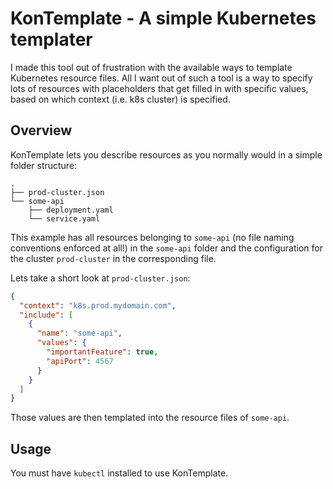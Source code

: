 KonTemplate - A simple Kubernetes templater
===========================================

I made this tool out of frustration with the available ways to template Kubernetes resource files. All I want out of
such a tool is a way to specify lots of resources with placeholders that get filled in with specific values, based on
which context (i.e. k8s cluster) is specified.

## Overview

KonTemplate lets you describe resources as you normally would in a simple folder structure:

```
.
├── prod-cluster.json
└── some-api
    ├── deployment.yaml
    └── service.yaml
```

This example has all resources belonging to `some-api` (no file naming conventions enforced at all!) in the `some-api`
folder and the configuration for the cluster `prod-cluster` in the corresponding file.

Lets take a short look at `prod-cluster.json`:

```json
{
  "context": "k8s.prod.mydomain.com",
  "include": [
    {
      "name": "some-api",
      "values": {
        "importantFeature": true,
        "apiPort": 4567
      }
    }
  ]
}
```


Those values are then templated into the resource files of `some-api`.

## Usage

You must have `kubectl` installed to use KonTemplate.
